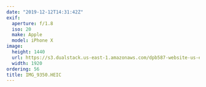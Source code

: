 ```yaml
---
date: "2019-12-12T14:31:42Z"
exif:
  aperture: f/1.8
  iso: 20
  make: Apple
  model: iPhone X
image:
  height: 1440
  url: https://s3.dualstack.us-east-1.amazonaws.com/dpb587-website-us-east-1/asset/gallery/2019-south-america/fcca13ab-df04-b529-b7cf-6741a07541c5~1920.jpg
  width: 1920
ordering: 56
title: IMG_9350.HEIC
---
```

